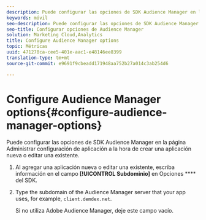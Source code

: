 ```yaml
---
description: Puede configurar las opciones de SDK Audience Manager en la página Administrar configuración de aplicación a la hora de crear una aplicación nueva o editar una existente.
keywords: móvil
seo-description: Puede configurar las opciones de SDK Audience Manager en la página Administrar configuración de aplicación a la hora de crear una aplicación nueva o editar una existente.
seo-title: Configurar opciones de Audience Manager
solution: Marketing Cloud,Analytics
title: Configure Audience Manager options
topic: Métricas
uuid: 471270ca-cee5-401e-aac1-e48146ee8399
translation-type: tm+mt
source-git-commit: e9691f9cbeadd171948aa752b27a014c3ab254d6

---
```



# Configure Audience Manager options{#configure-audience-manager-options}

Puede configurar las opciones de SDK Audience Manager en la página Administrar configuración de aplicación a la hora de crear una aplicación nueva o editar una existente.

1. Al agregar una aplicación nueva o editar una existente, escriba información en el campo **[!UICONTROL Subdominio]** en Opciones **** del SDK.

1. Type the subdomain of the Audience Manager server that your app uses, for example, `client.demdex.net`.

   Si no utiliza Adobe Audience Manager, deje este campo vacío.